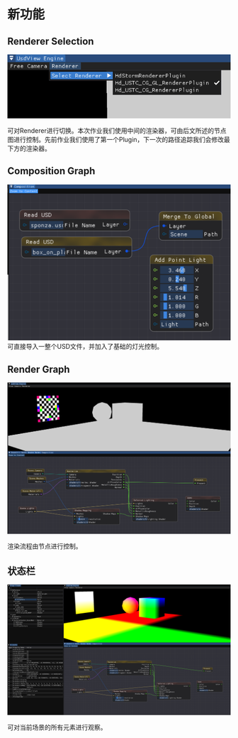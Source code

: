 # 新功能

## Renderer Selection
![alt text](image.png)

可对Renderer进行切换。本次作业我们使用中间的渲染器，可由后文所述的节点图进行控制。先前作业我们使用了第一个Plugin，下一次的路径追踪我们会修改最下方的渲染器。

## Composition Graph

![alt text](image-1.png)
可直接导入一整个USD文件，并加入了基础的灯光控制。

## Render Graph

![alt text](image-2.png)

渲染流程由节点进行控制。

## 状态栏

![alt text](image-3.png)

可对当前场景的所有元素进行观察。
